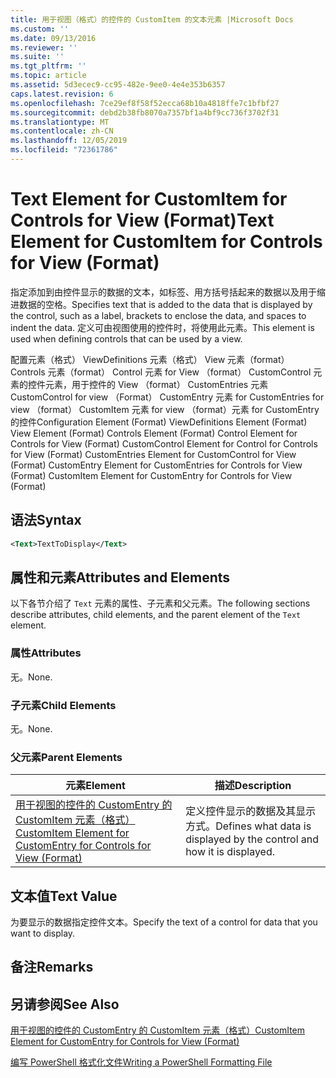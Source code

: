 ```yaml
---
title: 用于视图（格式）的控件的 CustomItem 的文本元素 |Microsoft Docs
ms.custom: ''
ms.date: 09/13/2016
ms.reviewer: ''
ms.suite: ''
ms.tgt_pltfrm: ''
ms.topic: article
ms.assetid: 5d3ecec9-cc95-482e-9ee0-4e4e353b6357
caps.latest.revision: 6
ms.openlocfilehash: 7ce29ef8f58f52ecca68b10a4818ffe7c1bfbf27
ms.sourcegitcommit: debd2b38fb8070a7357bf1a4bf9cc736f3702f31
ms.translationtype: MT
ms.contentlocale: zh-CN
ms.lasthandoff: 12/05/2019
ms.locfileid: "72361786"
---
```

# <a name="text-element-for-customitem-for-controls-for-view-format"></a><span data-ttu-id="1a18b-102">Text Element for CustomItem for Controls for View (Format)</span><span class="sxs-lookup"><span data-stu-id="1a18b-102">Text Element for CustomItem for Controls for View (Format)</span></span>

<span data-ttu-id="1a18b-103">指定添加到由控件显示的数据的文本，如标签、用方括号括起来的数据以及用于缩进数据的空格。</span><span class="sxs-lookup"><span data-stu-id="1a18b-103">Specifies text that is added to the data that is displayed by the control, such as a label, brackets to enclose the data, and spaces to indent the data.</span></span> <span data-ttu-id="1a18b-104">定义可由视图使用的控件时，将使用此元素。</span><span class="sxs-lookup"><span data-stu-id="1a18b-104">This element is used when defining controls that can be used by a view.</span></span>

<span data-ttu-id="1a18b-105">配置元素（格式） ViewDefinitions 元素（格式） View 元素（format） Controls 元素（format） Control 元素 for View （format） CustomControl 元素的控件元素，用于控件的 View （format） CustomEntries 元素CustomControl for view （Format） CustomEntry 元素 for CustomEntries for view （format） CustomItem 元素 for view （format）元素 for CustomEntry 的控件</span><span class="sxs-lookup"><span data-stu-id="1a18b-105">Configuration Element (Format) ViewDefinitions Element (Format) View Element (Format) Controls Element (Format) Control Element for Controls for View (Format) CustomControl Element for Control for Controls for View (Format) CustomEntries Element for CustomControl for View (Format) CustomEntry Element for CustomEntries for Controls for View (Format) CustomItem Element for CustomEntry for Controls for View (Format)</span></span>

## <a name="syntax"></a><span data-ttu-id="1a18b-106">语法</span><span class="sxs-lookup"><span data-stu-id="1a18b-106">Syntax</span></span>

```xml
<Text>TextToDisplay</Text>
```

## <a name="attributes-and-elements"></a><span data-ttu-id="1a18b-107">属性和元素</span><span class="sxs-lookup"><span data-stu-id="1a18b-107">Attributes and Elements</span></span>

<span data-ttu-id="1a18b-108">以下各节介绍了 `Text` 元素的属性、子元素和父元素。</span><span class="sxs-lookup"><span data-stu-id="1a18b-108">The following sections describe attributes, child elements, and the parent element of the `Text` element.</span></span>

### <a name="attributes"></a><span data-ttu-id="1a18b-109">属性</span><span class="sxs-lookup"><span data-stu-id="1a18b-109">Attributes</span></span>

<span data-ttu-id="1a18b-110">无。</span><span class="sxs-lookup"><span data-stu-id="1a18b-110">None.</span></span>

### <a name="child-elements"></a><span data-ttu-id="1a18b-111">子元素</span><span class="sxs-lookup"><span data-stu-id="1a18b-111">Child Elements</span></span>

<span data-ttu-id="1a18b-112">无。</span><span class="sxs-lookup"><span data-stu-id="1a18b-112">None.</span></span>

### <a name="parent-elements"></a><span data-ttu-id="1a18b-113">父元素</span><span class="sxs-lookup"><span data-stu-id="1a18b-113">Parent Elements</span></span>

|<span data-ttu-id="1a18b-114">元素</span><span class="sxs-lookup"><span data-stu-id="1a18b-114">Element</span></span>|<span data-ttu-id="1a18b-115">描述</span><span class="sxs-lookup"><span data-stu-id="1a18b-115">Description</span></span>|
|-------------|-----------------|
|[<span data-ttu-id="1a18b-116">用于视图的控件的 CustomEntry 的 CustomItem 元素（格式）</span><span class="sxs-lookup"><span data-stu-id="1a18b-116">CustomItem Element for CustomEntry for Controls for View (Format)</span></span>](./customitem-element-for-customentry-for-controls-for-view-format.md)|<span data-ttu-id="1a18b-117">定义控件显示的数据及其显示方式。</span><span class="sxs-lookup"><span data-stu-id="1a18b-117">Defines what data is displayed by the control and how it is displayed.</span></span>|

## <a name="text-value"></a><span data-ttu-id="1a18b-118">文本值</span><span class="sxs-lookup"><span data-stu-id="1a18b-118">Text Value</span></span>

<span data-ttu-id="1a18b-119">为要显示的数据指定控件文本。</span><span class="sxs-lookup"><span data-stu-id="1a18b-119">Specify the text of a control for data that you want to display.</span></span>

## <a name="remarks"></a><span data-ttu-id="1a18b-120">备注</span><span class="sxs-lookup"><span data-stu-id="1a18b-120">Remarks</span></span>

## <a name="see-also"></a><span data-ttu-id="1a18b-121">另请参阅</span><span class="sxs-lookup"><span data-stu-id="1a18b-121">See Also</span></span>

[<span data-ttu-id="1a18b-122">用于视图的控件的 CustomEntry 的 CustomItem 元素（格式）</span><span class="sxs-lookup"><span data-stu-id="1a18b-122">CustomItem Element for CustomEntry for Controls for View (Format)</span></span>](./customitem-element-for-customentry-for-controls-for-view-format.md)

[<span data-ttu-id="1a18b-123">编写 PowerShell 格式化文件</span><span class="sxs-lookup"><span data-stu-id="1a18b-123">Writing a PowerShell Formatting File</span></span>](./writing-a-powershell-formatting-file.md)
